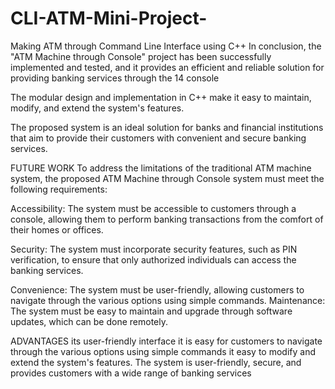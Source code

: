 # CLI-ATM-Mini-Project-
Making ATM through Command Line Interface using C++ 
In conclusion, the "ATM Machine through Console" project has been successfully implemented and tested, and it provides an efficient and reliable 
solution for providing banking services through the 14 console

The modular design and implementation in C++ make it easy to maintain, modify, and extend the system's features. 

The proposed system is an ideal solution for banks and financial institutions that aim to provide their customers with convenient and secure banking services. 

FUTURE WORK
To address the limitations of the traditional ATM machine system, the proposed ATM Machine through Console system must meet the following requirements: 

Accessibility: The system must be accessible to customers through a console, allowing them to perform banking transactions from the comfort of their homes or offices.
 
Security: The system must incorporate security features, such as PIN verification, to ensure that only authorized individuals can access the banking services. 

Convenience: The system must be user-friendly, allowing customers to navigate through the various options using simple commands.
Maintenance: The system must be easy to maintain and upgrade through software updates, which can be done remotely.


ADVANTAGES
its user-friendly interface
it is easy for customers to navigate through the various options using simple commands
it easy to modify and extend the system's features.
The system is user-friendly, secure, and provides customers with a wide range of banking services


